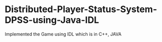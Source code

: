 # Distributed-Player-Status-System-DPSS-using-Java-IDL

Implemented the Game using IDL which is in C++, JAVA
